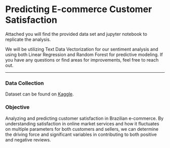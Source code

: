 # Predicting E-commerce Customer Satisfaction

Attached you will find the provided data set and jupyter notebook to replicate the analysis.

We will be utilizing Text Data Vectorization for our sentiment analysis and using both Linear Regression and Random Forest for predictive modeling. If you have any questions or find areas for improvements, feel free to reach out.
____
### Data Collection
Dataset can be found on [Kaggle](https://www.kaggle.com/olistbr/brazilian-ecommerce).

### Objective
Analyzing and predicting customer satisfaction in Brazilian e-commerce. By understanding satisfaction in online market services and how it fluctuates on multiple parameters for both customers and sellers, we can determine the driving force and significant variables in contributing to both positive and negative reviews. 
